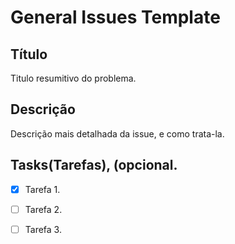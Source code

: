 # General Issues Template

## Título

Titulo resumitivo do problema.

## Descrição

Descrição mais detalhada da issue, e como trata-la.

## Tasks(Tarefas), (opcional.

- [x] Tarefa 1.
- [ ] Tarefa 2.
- [ ] Tarefa 3.


